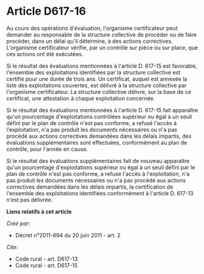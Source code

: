 # Article D617-16

Au cours des opérations d'évaluation, l'organisme certificateur peut demander au responsable de la structure collective de
procéder ou de faire procéder, dans un délai qu'il détermine, à des actions correctives. L'organisme certificateur vérifie,
par un contrôle sur pièce ou sur place, que ces actions ont été exécutées. 

Si le résultat des évaluations mentionnées à l'article D. 617-15 est favorable, l'ensemble des exploitations identifiées par
la structure collective est certifié pour une durée de trois ans. Un certificat, auquel est annexée la liste des
exploitations couvertes, est délivré à la structure collective par l'organisme certificateur. La structure collective
délivre, sur la base de ce certificat, une attestation à chaque exploitation concernée. 

Si le résultat des évaluations mentionnées à l'article D. 617-15 fait apparaître qu'un pourcentage d'exploitations contrôlées
supérieur ou égal à un seuil défini par le plan de contrôle n'est pas conforme, a refusé l'accès à l'exploitation, n'a pas
produit les documents nécessaires ou n'a pas procédé aux actions correctives demandées dans les délais impartis, des
évaluations supplémentaires sont effectuées, conformément au plan de contrôle, pour l'année en cause. 

Si le résultat des évaluations supplémentaires fait de nouveau apparaître qu'un pourcentage d'exploitations supérieur ou égal
à un seuil défini par le plan de contrôle n'est pas conforme, a refusé l'accès à l'exploitation, n'a pas produit les
documents nécessaires ou n'a pas procédé aux actions correctives demandées dans les délais impartis, la certification de
l'ensemble des exploitations identifiées conformément à l'article D. 617-13 n'est pas délivrée.

**Liens relatifs à cet article**

_Créé par_:

  - Décret n°2011-694 du 20 juin 2011 - art. 2

_Cite_:

  - Code rural - art. D617-13
  - Code rural - art. D617-15
